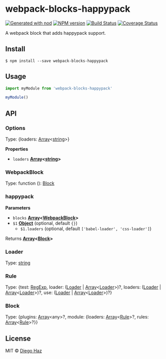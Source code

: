 # webpack-blocks-happypack

[![Generated with nod](https://img.shields.io/badge/generator-nod-2196F3.svg?style=flat-square)](https://github.com/diegohaz/nod)
[![NPM version](https://img.shields.io/npm/v/webpack-blocks-happypack.svg?style=flat-square)](https://npmjs.org/package/webpack-blocks-happypack)
[![Build Status](https://img.shields.io/travis/diegohaz/webpack-blocks-happypack/master.svg?style=flat-square)](https://travis-ci.org/diegohaz/webpack-blocks-happypack) [![Coverage Status](https://img.shields.io/codecov/c/github/diegohaz/webpack-blocks-happypack/master.svg?style=flat-square)](https://codecov.io/gh/diegohaz/webpack-blocks-happypack/branch/master)

A webpack block that adds happypack support.

## Install

    $ npm install --save webpack-blocks-happypack

## Usage

```js
import myModule from 'webpack-blocks-happypack'

myModule()
```

## API

<!-- Generated by documentation.js. Update this documentation by updating the source code. -->

### Options

Type: {loaders: [Array](https://developer.mozilla.org/en-US/docs/Web/JavaScript/Reference/Global_Objects/Array)&lt;[string](https://developer.mozilla.org/en-US/docs/Web/JavaScript/Reference/Global_Objects/String)>}

**Properties**

-   `loaders` **[Array](https://developer.mozilla.org/en-US/docs/Web/JavaScript/Reference/Global_Objects/Array)&lt;[string](https://developer.mozilla.org/en-US/docs/Web/JavaScript/Reference/Global_Objects/String)>** 

### WebpackBlock

Type: function (): [Block](#block)

### happypack

**Parameters**

-   `blocks` **[Array](https://developer.mozilla.org/en-US/docs/Web/JavaScript/Reference/Global_Objects/Array)&lt;[WebpackBlock](#webpackblock)>** 
-   `$1` **[Object](https://developer.mozilla.org/en-US/docs/Web/JavaScript/Reference/Global_Objects/Object)**  (optional, default `{}`)
    -   `$1.loaders`   (optional, default `['babel-loader', 'css-loader']`)

Returns **[Array](https://developer.mozilla.org/en-US/docs/Web/JavaScript/Reference/Global_Objects/Array)&lt;[Block](#block)>** 

### Loader

Type: [string](https://developer.mozilla.org/en-US/docs/Web/JavaScript/Reference/Global_Objects/String)

### Rule

Type: {test: [RegExp](https://developer.mozilla.org/en-US/docs/Web/JavaScript/Reference/Global_Objects/RegExp), loader: ([Loader](#loader) \| [Array](https://developer.mozilla.org/en-US/docs/Web/JavaScript/Reference/Global_Objects/Array)&lt;[Loader](#loader)>)?, loaders: ([Loader](#loader) \| [Array](https://developer.mozilla.org/en-US/docs/Web/JavaScript/Reference/Global_Objects/Array)&lt;[Loader](#loader)>)?, use: ([Loader](#loader) \| [Array](https://developer.mozilla.org/en-US/docs/Web/JavaScript/Reference/Global_Objects/Array)&lt;[Loader](#loader)>)?}

### Block

Type: {plugins: [Array](https://developer.mozilla.org/en-US/docs/Web/JavaScript/Reference/Global_Objects/Array)&lt;any>?, module: {loaders: [Array](https://developer.mozilla.org/en-US/docs/Web/JavaScript/Reference/Global_Objects/Array)&lt;[Rule](#rule)>?, rules: [Array](https://developer.mozilla.org/en-US/docs/Web/JavaScript/Reference/Global_Objects/Array)&lt;[Rule](#rule)>?}}

## License

MIT © [Diego Haz](https://github.com/diegohaz)
